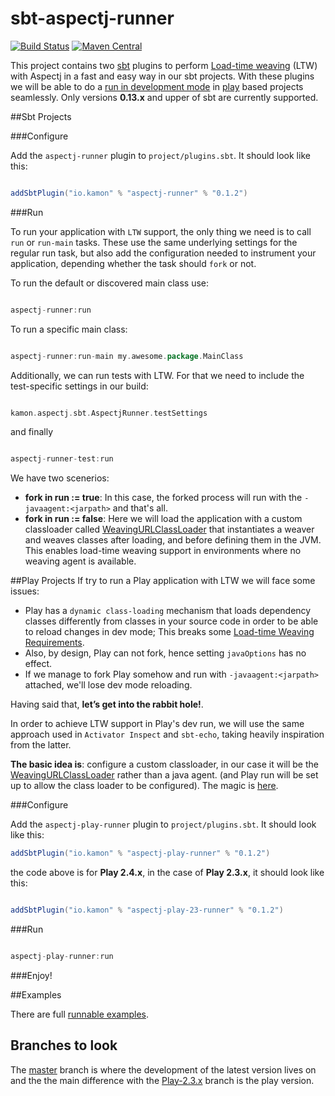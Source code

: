 sbt-aspectj-runner   
=========
[![Build Status](https://travis-ci.org/kamon-io/sbt-aspectj-runner.png)](https://travis-ci.org/kamon-io/sbt-aspectj-runner) 
[![Maven Central](https://maven-badges.herokuapp.com/maven-central/io.kamon/aspectj-runner/badge.svg)](https://maven-badges.herokuapp.com/maven-central/io.kamon/aspectj-runner)




This project contains two [sbt] plugins to perform [Load-time weaving] \(LTW\) with Aspectj in a fast and easy way in our sbt projects. With these plugins we will be able to do a [run in development mode] in [play] based projects seamlessly. Only versions **0.13.x** and upper of sbt are currently supported.


##Sbt Projects

###Configure

Add the `aspectj-runner` plugin to `project/plugins.sbt`. It should look like this:

```scala

addSbtPlugin("io.kamon" % "aspectj-runner" % "0.1.2")

```
###Run

To run your application with `LTW` support, the only thing we need is to call `run` or `run-main` tasks. These use the same underlying settings for the regular run task, but also add the configuration needed to instrument your application, depending whether the task should `fork` or not.

To run the default or discovered main class use:

```scala

aspectj-runner:run

```

To run a specific main class:

```scala

aspectj-runner:run-main my.awesome.package.MainClass

```

Additionally, we can run tests with LTW. For that we need to include the test-specific settings in our build:

```scala

kamon.aspectj.sbt.AspectjRunner.testSettings

```
and finally

```scala

aspectj-runner-test:run

```

We have two scenerios:
* **fork in run := true**: In this case, the forked process will run with the `-javaagent:<jarpath>` and that's all.
* **fork in run := false**: Here we will load the application with a custom classloader called [WeavingURLClassLoader] that instantiates a weaver and weaves classes after loading, and before defining them in the JVM. This enables load-time weaving support in environments where no weaving agent is available.


##Play Projects
If try to run a Play application with LTW we will face some issues:

* Play has a `dynamic class-loading` mechanism that loads dependency classes differently from classes in your source code in order to be able to reload changes in dev mode; This breaks some [Load-time Weaving Requirements].
* Also, by design, Play can not fork, hence setting `javaOptions` has no effect.
* If we manage to fork Play somehow and run with `-javaagent:<jarpath>` attached, we'll lose dev mode reloading.


Having said that, **let’s get into the rabbit hole!**.

In order to achieve LTW support in  Play's dev run, we will use the same approach used in `Activator Inspect` and `sbt-echo`, taking heavily inspiration from the latter.

**The basic idea is**: configure a custom classloader, in our case  it will be the [WeavingURLClassLoader] rather than a java agent. (and Play run will be set up to allow the class loader to be configured). The magic is [here].

###Configure

Add the `aspectj-play-runner` plugin to `project/plugins.sbt`. It should look like this:

```scala
addSbtPlugin("io.kamon" % "aspectj-play-runner" % "0.1.2")

```

the code above is for **Play 2.4.x**, in the case of **Play 2.3.x**, it should look like this:

```scala

addSbtPlugin("io.kamon" % "aspectj-play-23-runner" % "0.1.2")

```

###Run

```scala

aspectj-play-runner:run

```
###Enjoy!

##Examples

There are full [runnable examples][examples].

## Branches to look

The [master] branch is where the development of the latest version lives on and the the main difference with the [Play-2.3.x] branch is the play version.

[sbt]: https://github.com/sbt/sbt
[play]: https://www.playframework.com
[aspectj]: http://www.eclipse.org/aspectj
[WeavingURLClassLoader]: https://eclipse.org/aspectj/doc/next/weaver-api/org/aspectj/weaver/loadtime/WeavingURLClassLoader.html
[run in development mode]: https://www.playframework.com/documentation/2.4.2/PlayConsole#Running-the-server-in-development-mode
[Load-time weaving]: https://eclipse.org/aspectj/doc/released/devguide/ltw.html#ltw-introduction
[examples]: https://github.com/kamon-io/sbt-aspectj-runner/tree/master/examples
[here]:https://github.com/kamon-io/sbt-aspectj-runner/blob/master/aspectj-play-runner/src/main/scala/kamon/aspectj/sbt/task/PlayRunTask.scala#L38
[Load-time Weaving Requirements]:https://eclipse.org/aspectj/doc/released/devguide/ltw-rules.html
[master]:https://github.com/kamon-io/sbt-aspectj-runner/tree/master
[play-2.3.x]:https://github.com/kamon-io/sbt-aspectj-runner/tree/play-2.3.x
